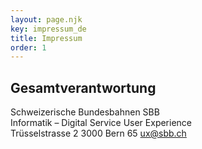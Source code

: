 ```yaml
---
layout: page.njk
key: impressum_de
title: Impressum
order: 1
---
```


## Gesamtverantwortung
Schweizerische Bundesbahnen SBB  
Informatik – Digital Service User Experience  
Trüsselstrasse 2
3000 Bern 65
<sbb-link variant="inline" type="button" href="mailto:ux@sbb.ch">ux@sbb.ch</sbb-link>